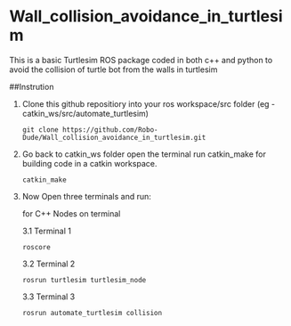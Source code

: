# Wall_collision_avoidance_in_turtlesim
This is a basic Turtlesim ROS package coded in both c++ and python to avoid the collision of turtle bot from the walls in turtlesim 

##Instrution 

1. Clone this github repositiory into your ros workspace/src folder (eg - catkin_ws/src/automate_turtlesim)
   
   ```console
   git clone https://github.com/Robo-Dude/Wall_collision_avoidance_in_turtlesim.git
   ```   
   
2. Go back to catkin_ws folder open the terminal run catkin_make for building code in a catkin workspace.
 
   ```console
   catkin_make
   ```
   
3. Now Open three terminals and run:

   for C++ Nodes on terminal
   
   3.1 Terminal 1
   
     ```console
     roscore
     ```
     
   3.2 Terminal 2
    
      ```console
      rosrun turtlesim turtlesim_node 
      ```
      
   3.3 Terminal 3   
      
      ```console
      rosrun automate_turtlesim collision
      ```
      
   
   
   

   

   
